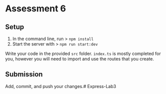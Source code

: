# Assessment 6

## Setup
1. In the command line, run > `npm install`
2. Start the server with > `npm run start:dev`

Write your code in the provided `src` folder. `index.ts` is mostly completed for you, however you will need to import and use the routes that you create.

## Submission
Add, commit, and push your changes.# Express-Lab3

